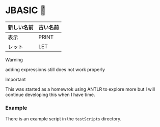 # JBASIC 🏯

|新しい名前| 古い名前 |
|--------|-----------|
|表示    |PRINT   |
|レット  |LET     |

> [!WARNING]
> adding expressions still does not work properly


> [!IMPORTANT]
> This was started as a homewrok using ANTLR to explore
> more but I will continue developing this when I have time.

### Example
There is an example script in the `testScripts` directory.
